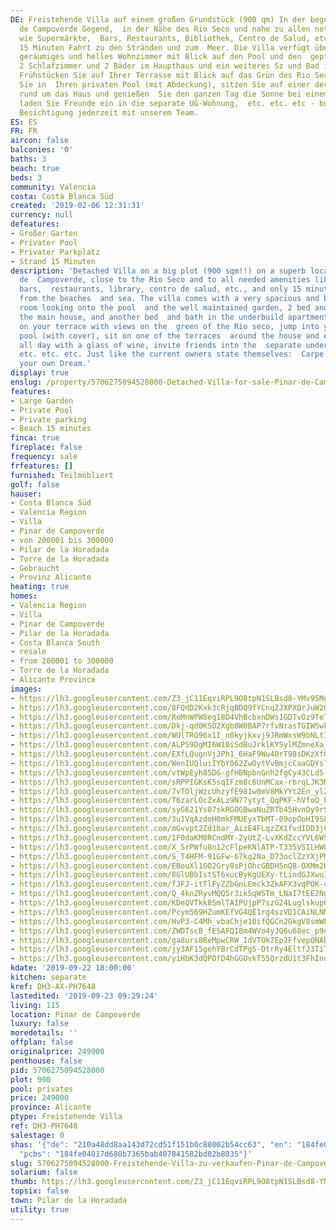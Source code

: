 ```yaml
---
DE: Freistehende Villa auf einem großen Grundstück (900 qm) In der begehrten Pinar
  de Campoverde Gegend,  in der Nähe des Rio Seco und nahe zu allen notwendigen Versorgungseinrichtungen
  wie Supermärkte,  Bars, Restaurants, Bibliothek, Centro de Salud, etc. - und nur
  15 Minuten Fahrt zu den Stränden und zum  Meer. Die Villa verfügt über ein sehr
  geräumiges und helles Wohnzimmer mit Blick auf den Pool und den  gepflegten Garten,
  2 Schlafzimmer und 2 Bäder im Haupthaus und ein weiteres Sz und Bad in der  UG-Wohnung.
  Frühstücken Sie auf Ihrer Terrasse mit Blick auf das Grün des Rio Seco, springen
  Sie in  Ihren privaten Pool (mit Abdeckung), sitzen Sie auf einer der Terrassen
  rund um das Haus und genießen  Sie den ganzen Tag die Sonne bei einem Glas Wein,
  laden Sie Freunde ein in die separate UG-Wohnung,  etc. etc. etc - buchen Sie eine
  Besichtigung jederzeit mit unserem Team.
ES: ES
FR: FR
aircon: false
balconies: '0'
baths: 3
beach: true
beds: 3
community: Valencia
costa: Costa Blanca Süd
created: '2019-02-06 12:31:31'
currency: null
defeatures:
- Großer Garten
- Privater Pool
- Privater Parkplatz
- Strand 15 Minuten
description: 'Detached Villa on a big plot (900 sqm!!) on a superb location in Pinar
  de  Campoverde, close to the Rio Seco and to all needed amenities like supermarkets,
  bars,  restaurants, library, centro de salud, etc., and only 15 minutes driving
  from the beaches  and sea. The villa comes with a very spacious and bright living
  room looking onto the pool  and the well maintained garden, 2 bed and 2 baths in
  the main house, and another bed  and bath in the underbuild apartment. Have breakfast
  on your terrace with views on the  green of the Rio seco, jump into your private
  pool (with cover), sit on one of the terraces  around the house and enjoy the sun
  all day with a glass of wine, invite friends into the  separate underbuild apartment,
  etc. etc. etc. Just like the current owners state themselves:  Carpe Diem, and Live
  your own Dream.'
display: true
enslug: /property/5706275094528000-Detached-Villa-for-sale-Pinar-de-Campoverde/
features:
- Large Garden
- Private Pool
- Private parking
- Beach 15 minutes
finca: true
fireplace: false
frequency: sale
frfeatures: []
furnished: Teilmöbliert
golf: false
hauser:
- Costa Blanca Süd
- Valencia Region
- Villa
- Pinar de Campoverde
- von 200001 bis 300000
- Pilar de la Horadada
- Torre de la Horadada
- Gebraucht
- Provinz Alicante
heating: true
homes:
- Valencia Region
- Villa
- Pinar de Campoverde
- Pilar de la Horadada
- Costa Blanca South
- resale
- from 200001 to 300000
- Torre de la Horadada
- Alicante Province
images:
- https://lh3.googleusercontent.com/Z3_jC11EqviRPL9O8tpN1SLBsd8-YMv95Mg_-iw0I9dE_3ZyJyn5NBXK1XC76Xv-1ErI0I-V0VqGyP0VjY9W=w640-rj-e30-l100
- https://lh3.googleusercontent.com/8FQdD2Kxk3cRjqBDQ9fYCnqZJXPXQrJuW2OJMhmMiEn16slYliOZlbqNEiF0oSjDmEr3H5hVsIdHvLRyNN5f=w640-rj-e30-l100
- https://lh3.googleusercontent.com/ReMnWPW8eg18D4VhBcbxnDWs1GDTvOz9TeTiSLgrxbpo8K7-ZfBbrqjyuNQcOEB04N3GGfHyLCPX-WOQg_-lLA=w640-rj-e30-l100
- https://lh3.googleusercontent.com/Dkj-qd0KSO2Xgb8W0BAP7rfvNrasTGIWSwkFCtQ9xyBWiHB00y1BbH7zLZofW12djbySkm2srbFCFcGGVZs=w640-rj-e30-l100
- https://lh3.googleusercontent.com/WUlTRO96x1I_n0kyjkxvj9JRmWxsW9bNLtI_HtGUvO9VjW16YsH9uBHuWT5g42mbtDdszk24aovfPBefCsL1=w640-rj-e30-l100
- https://lh3.googleusercontent.com/ALPS9DgMI6W10iSdBuJrklKYSylMZmneXa_1rPC_Z8kJGFbIOeqUFwnqSuKdLjpurODzKSXUJrFb8PouiOnS=w640-rj-e30-l100
- https://lh3.googleusercontent.com/EXfLQugnVjJPh1_6HaF9Wu40rT98sDKzXfO-Z9KZgoMRWYE1k38-rieR_AYudZEZDK4-RLaA8PN5zQh-tKw=w640-rj-e30-l100
- https://lh3.googleusercontent.com/WenIUQluiIYbY062ZwOytVvBmjcCaaGDYslWCWL3Cv1NGq9dF_UJH5akFroYkKdp2kZq2Z152P5H3XEwNObG=w640-rj-e30-l100
- https://lh3.googleusercontent.com/vtWpEyh85DG-gfHBNpbnGnh2fgCy43CLdS-clBnty_p66u6ucp_YKjDZ7kHvdl_XDoZ1FBOQpgX3RIRzsPA=w640-rj-e30-l100
- https://lh3.googleusercontent.com/sRPPIGKsK5sqIFzm8c6UnMCax-rbrqLJK3MlPrktMxvehS-KzBbclgEBsf1248QiMz5Mn9nhjvdOwYSdB4g=w640-rj-e30-l100
- https://lh3.googleusercontent.com/7vTOljWzcUhzyfE981w0mV8MkYYt2En_ylZsYoEHQvQfMiFmd6kXRBlhwc7eX9USdTJDHQsT2EAdkD-w7UIG=w640-rj-e30-l100
- https://lh3.googleusercontent.com/T6zarLOcZxALz9N77ytyt_QqPKF-hVfoO_E2sq63kFtxrYGwHIBCHwmZOVJLiF5zY3ac6jKQ2yzrfNmHHQ75=w640-rj-e30-l100
- https://lh3.googleusercontent.com/syG621Ys07skRGOGBwaNuZRTb45HvnOy9rSUE0Vm_7vSeATKTqDAtzni4sUZ471891nBSkgv0gFthb4fMl4=w640-rj-e30-l100
- https://lh3.googleusercontent.com/3u1VqAzdoH0mkFMUEyxTbMT-09opOoHI9S8Qh8nuPhCNMHASf8sKyk32rCaBNJru0IWFeTNNc4180vjOLPNu=w640-rj-e30-l100
- https://lh3.googleusercontent.com/mGvvpt2Zd1bar_AizE4FLqzZX1fvdIDD3j0SBd8Z02rCXaDdfSGq4d1p89mk3BJ0PKJIbx_Hn0nOGJKfpWY-iA=w640-rj-e30-l100
- https://lh3.googleusercontent.com/1F0daKM0RCndMY-2yUtZ-LvXKdZccYVL6WS6G9TXAtiVmQNB1msYWdVnunLY8iUpDs-NgSdr6GJn-BnH12A=w640-rj-e30-l100
- https://lh3.googleusercontent.com/X_SrPWfu8n12cFlpeKNlATP-T335VSILHWUyvxKZ_NvaenSe0eVs71pk0YroODzE5HNFhSmOri7Z1ddQZ2kJ2A=w640-rj-e30-l100
- https://lh3.googleusercontent.com/S_T4HFM-91GFw-67kg2Na_D73oclZzYXjPMiQ1sETOG6YSuGz-D7EqSEcfiXeeO7gp4EjsQmB958TAuJVVA=w640-rj-e30-l100
- https://lh3.googleusercontent.com/EBouXl1GO2Gry8sPjOhcGBDH5nQ8-OXMm2HfoDmaWoM73XlLigvQBfgbJLsfWIVg2bxpmlQkmmbvjAB7BCHE=w640-rj-e30-l100
- https://lh3.googleusercontent.com/8GlUBbIstST6xucByKgUEXy-tLindGJXwuIGZafu8mUsetgRnPn4yp4K8Fdz5nU44CymOBI1_DzWCO4OKw58vg=w640-rj-e30-l100
- https://lh3.googleusercontent.com/fJFJ-itTlFyZZbGnLEmck3ZkAFX3vqPOK-ctlxZNoEcGvndfcpAn2c5oKzsBnDKnMLddOwrIqz59rFN-WAY=w640-rj-e30-l100
- https://lh3.googleusercontent.com/Q_4knZRyvMQQ5r3ikSqWSTm_LNaI7tEE2NgRE24PAgB2OEXnxsvOsx8K-y5O4qB-kPukR_FDoXVDhPboAZDZZg=w640-rj-e30-l100
- https://lh3.googleusercontent.com/KDeQVTkk8SmlTAIPUjpP7szG24Luglskup05OktnuQrSvd00eV21BCwCr0DVqCzwccWOGBaUy4Wfmt7BI1q4gQ=w640-rj-e30-l100
- https://lh3.googleusercontent.com/Pcym569HZumKEfVG4QE1rg4szVD1CAiNLNM7m7WYqqipTpjlza8LXdtJ_8sSZNMMlCU17EhRSn4o0ly_aTA=w640-rj-e30-l100
- https://lh3.googleusercontent.com/HvP3-C4Mh_vbaChje10ifQGCn2GkgV8smWETKaxnFmc1HIyT30c9u07Lhgq9vFgR_fu2ldUwp7bCAn0ijnM=w640-rj-e30-l100
- https://lh3.googleusercontent.com/ZWDTscB_fESAFQI8m4WVo4yJQ6u68ec_p9dc-8bjrKOYjA9ZCwgbquCDtFeRyvFqk2U__Hot2t6X0_LeyviNjQ=w640-rj-e30-l100
- https://lh3.googleusercontent.com/ga8urs8ReMpwCRW_IdVTOk7Ep2FfvepQNAbFixEtzNI1sEjCzsz8xkXYYDzHEfSkk0-_h3tqEiJlcwGsf9E=w640-rj-e30-l100
- https://lh3.googleusercontent.com/jy3AF15gehYBrCdTPg5-DtrRy4EltfJ3TiTKn-ehxNPLbF9O6YanJ4nqiTRBfJcaz_wgkk9VDUzt8jtE9P2hOA=w640-rj-e30-l100
- https://lh3.googleusercontent.com/yiHbK3dQPOfD4hGGUvkT55QrzdU1t3FhInqOon9IlNUUwW02zP1FU1JrsMNA_8HsEOyhNHddvDUkKDokTsM=w640-rj-e30-l100
kdate: '2019-09-22 18:00:00'
kitchen: separate
kref: DH3-AX-PH7648
lastedited: '2019-09-23 09:29:24'
living: 115
location: Pinar de Campoverde
luxury: false
moredetails: ''
offplan: false
originalprice: 249000
penthouse: false
pid: 5706275094528000
plot: 900
pool: privates
price: 249000
province: Alicante
ptype: Freistehende Villa
ref: DH3-PH7648
salestage: 0
shas: '{"de": "210a48dd8aa143d72cd51f151b0c88002b54cc63", "en": "184fe04017d680b7365bab407841582bd82b8035",
  "pcbs": "184fe04017d680b7365bab407841582bd82b8035"}'
slug: 5706275094528000-Freistehende-Villa-zu-verkaufen-Pinar-de-Campoverde/
solarium: false
thumb: https://lh3.googleusercontent.com/Z3_jC11EqviRPL9O8tpN1SLBsd8-YMv95Mg_-iw0I9dE_3ZyJyn5NBXK1XC76Xv-1ErI0I-V0VqGyP0VjY9W=w400-h240-n-rj-e30-l100
topsix: false
town: Pilar de la Horadada
utility: true
---
```

